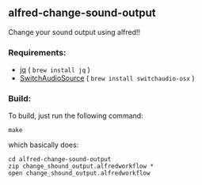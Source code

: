 ## alfred-change-sound-output

Change your sound output using alfred!!

### Requirements:
- [jq](https://github.com/stedolan/jq) ( `brew install jq` )
- [SwitchAudioSource](https://github.com/deweller/switchaudio-osx) ( `brew install switchaudio-osx` )

### Build:

To build, just run the following command:

    make

which basically does:

    cd alfred-change-sound-output
    zip change_shound_output.alfredworkflow *
    open change_shound_output.alfredworkflow
